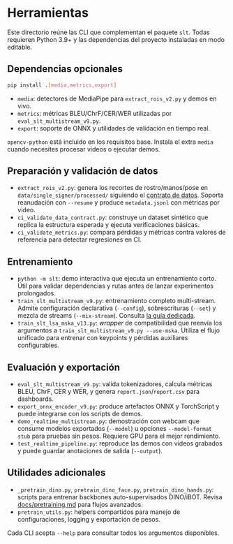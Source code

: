 # Herramientas

Este directorio reúne las CLI que complementan el paquete `slt`. Todas requieren
Python 3.9+ y las dependencias del proyecto instaladas en modo editable.

## Dependencias opcionales

```bash
pip install .[media,metrics,export]
```

- `media`: detectores de MediaPipe para `extract_rois_v2.py` y demos en vivo.
- `metrics`: métricas BLEU/ChrF/CER/WER utilizadas por `eval_slt_multistream_v9.py`.
- `export`: soporte de ONNX y utilidades de validación en tiempo real.

`opencv-python` está incluido en los requisitos base. Instala el extra `media`
cuando necesites procesar videos o ejecutar demos.

## Preparación y validación de datos

- `extract_rois_v2.py`: genera los recortes de rostro/manos/pose en
  `data/single_signer/processed/` siguiendo el [contrato de datos](../docs/data_contract.md).
  Soporta reanudación con `--resume` y produce `metadata.jsonl` con métricas por video.
- `ci_validate_data_contract.py`: construye un dataset sintético que replica la
  estructura esperada y ejecuta verificaciones básicas.
- `ci_validate_metrics.py`: compara pérdidas y métricas contra valores de
  referencia para detectar regresiones en CI.

## Entrenamiento

- `python -m slt`: demo interactiva que ejecuta un entrenamiento corto. Útil
  para validar dependencias y rutas antes de lanzar experimentos prolongados.
- `train_slt_multistream_v9.py`: entrenamiento completo multi-stream. Admite
  configuración declarativa (`--config`), sobrescrituras (`--set`) y mezcla de
  streams (`--mix-stream`). Consulta [la guía dedicada](../docs/train_slt_multistream_v9.md).
- `train_slt_lsa_mska_v13.py`: *wrapper* de compatibilidad que reenvía los
  argumentos a `train_slt_multistream_v9.py --use-mska`. Utiliza el flujo unificado
  para entrenar con keypoints y pérdidas auxiliares configurables.

## Evaluación y exportación

- `eval_slt_multistream_v9.py`: valida tokenizadores, calcula métricas BLEU,
  ChrF, CER y WER, y genera `report.json`/`report.csv` para dashboards.
- `export_onnx_encoder_v9.py`: produce artefactos ONNX y TorchScript y puede
  integrarse con los scripts de demos.
- `demo_realtime_multistream.py`: demostración con webcam que consume modelos
  exportados (`--model`) u opciones `--model-format stub` para pruebas sin
  pesos. Requiere GPU para el mejor rendimiento.
- `test_realtime_pipeline.py`: reproduce las demos con videos grabados y puede
  guardar anotaciones de salida (`--output`).

## Utilidades adicionales

- `_pretrain_dino.py`, `pretrain_dino_face.py`, `pretrain_dino_hands.py`:
  scripts para entrenar backbones auto-supervisados DINO/iBOT. Revisa
  [docs/pretraining.md](../docs/pretraining.md) para flujos avanzados.
- `pretrain_utils.py`: helpers compartidos para manejo de configuraciones,
  logging y exportación de pesos.

Cada CLI acepta `--help` para consultar todos los argumentos disponibles.
